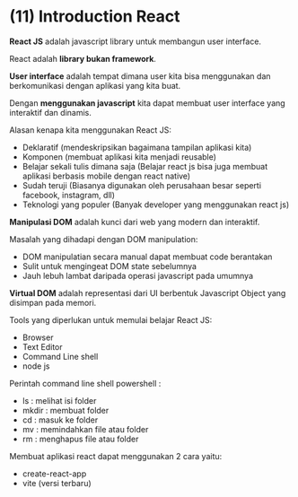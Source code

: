 # (11) Introduction React

**React JS** adalah javascript library untuk membangun user interface.

React adalah **library bukan framework**.

**User interface** adalah tempat dimana user kita bisa menggunakan dan berkomunikasi dengan aplikasi yang kita buat.

Dengan **menggunakan javascript** kita dapat membuat user interface yang interaktif dan dinamis.

Alasan kenapa kita menggunakan React JS:

- Deklaratif (mendeskripsikan bagaimana tampilan aplikasi kita)
- Komponen (membuat aplikasi kita menjadi reusable)
- Belajar sekali tulis dimana saja (Belajar react js bisa juga membuat aplikasi berbasis mobile dengan react native)
- Sudah teruji (Biasanya digunakan oleh perusahaan besar seperti facebook, instagram, dll)
- Teknologi yang populer (Banyak developer yang menggunakan react js)

**Manipulasi DOM** adalah kunci dari web yang modern dan interaktif.

Masalah yang dihadapi dengan DOM manipulation:

- DOM manipulatian secara manual dapat membuat code berantakan
- Sulit untuk mengingeat DOM state sebelumnya
- Jauh lebuh lambat daripada operasi javascript pada umumnya

**Virtual DOM** adalah representasi dari UI berbentuk Javascript Object yang disimpan pada memori.

Tools yang diperlukan untuk memulai belajar React JS:

- Browser
- Text Editor
- Command Line shell
- node js

Perintah command line shell powershell :

- ls : melihat isi folder
- mkdir : membuat folder
- cd : masuk ke folder
- mv : memindahkan file atau folder
- rm : menghapus file atau folder

Membuat aplikasi react dapat menggunakan 2 cara yaitu:

- create-react-app
- vite (versi terbaru)

